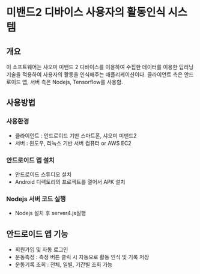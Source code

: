 # 미밴드2 디바이스 사용자의 활동인식 시스템

## 개요

이 소프트웨어는 샤오미 미밴드 2 디바이스를 이용하여 수집한 데이터를 이용한 딥러닝 기술을 적용하여 사용자의 활동을 인식해주는 애플리케이션이다. 클라이언트 측은 안드로이드 앱, 서버 측은 Nodejs, Tensorflow를 사용함.

## 사용방법

### 사용환경
* 클라이언트 : 안드로이드 기반 스마트폰, 샤오미 미밴드2
* 서버 : 윈도우, 리눅스 기반 서버 컴퓨터 or AWS EC2

### 안드로이드 앱 설치
* 안드로이드 스튜디오 설치
* Android 디렉토리의 프로젝트를 열어서 APK 설치

### Nodejs 서버 코드 실행
* Nodejs 설치 후 server4.js실행


## 안드로이드 앱 기능
* 회원가입 및 자동 로그인
* 운동측정 : 측정 버튼 클릭 시 자동으로 활동 인식 및 기록 저장
* 운동기록 조회 : 전체, 일별, 기간별 조회 가능

